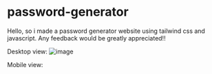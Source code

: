 # password-generator

Hello, so i made a password generator website using tailwind css and javascript. Any feedback would be greatly appreciated!! 

Desktop view:
![image](https://github.com/allysonkaye/password-generator/assets/108178946/e823b1d3-1219-44d0-87bb-415391caa6cb)

Mobile view:




